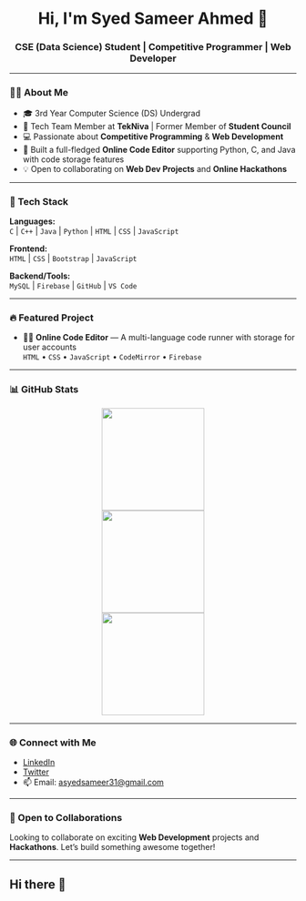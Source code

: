<h1 align="center">Hi, I'm Syed Sameer Ahmed 👋</h1>
<h3 align="center">CSE (Data Science) Student | Competitive Programmer | Web Developer</h3>

---

### 👨‍💻 About Me

- 🎓 3rd Year Computer Science (DS) Undergrad
- 🔧 Tech Team Member at **TekNiva** | Former Member of **Student Council**
- 💻 Passionate about **Competitive Programming** & **Web Development**
- 🚀 Built a full-fledged **Online Code Editor** supporting Python, C, and Java with code storage features
- 💡 Open to collaborating on **Web Dev Projects** and **Online Hackathons**

---

### 🧰 Tech Stack

**Languages:**  
`C` | `C++` | `Java` | `Python` | `HTML` | `CSS` | `JavaScript`

**Frontend:**  
`HTML` | `CSS` | `Bootstrap` | `JavaScript`

**Backend/Tools:**  
`MySQL` | `Firebase` | `GitHub` | `VS Code`

---

### 🔥 Featured Project

- 🧑‍💻 **Online Code Editor** — A multi-language code runner with storage for user accounts  
  `HTML` • `CSS` • `JavaScript` • `CodeMirror` • `Firebase`

---

### 📊 GitHub Stats

<p align="center">
  <img src="https://github-readme-stats.vercel.app/api?username=syedsameerahmed&show_icons=true&theme=github_dark" height="180em" />
  <br />
  <img src="https://github-readme-streak-stats.herokuapp.com/?user=syedsameerahmed&theme=github-dark" height="180em"/>
  <br />
  <img src="https://github-readme-stats.vercel.app/api/top-langs/?username=syedsameerahmed&layout=compact&theme=tokyonight" height="180em"/>
</p>

---

### 🌐 Connect with Me

- [LinkedIn](https://www.linkedin.com/in/syed-sameer-8779b7277)
- [Twitter](https://x.com/Syedsameer93372)
- 📫 Email: asyedsameer31@gmail.com

---

### 🤝 Open to Collaborations

Looking to collaborate on exciting **Web Development** projects and **Hackathons**. Let’s build something awesome together!

---
## Hi there 👋

<!--
**Sameer321github/Sameer321github** is a ✨ _special_ ✨ repository because its `README.md` (this file) appears on your GitHub profile.

Here are some ideas to get you started:

- 🔭 I’m currently working on ...
- 🌱 I’m currently learning ...
- 👯 I’m looking to collaborate on ...
- 🤔 I’m looking for help with ...
- 💬 Ask me about ...
- 📫 How to reach me: ...
- 😄 Pronouns: ...
- ⚡ Fun fact: ...
-->

